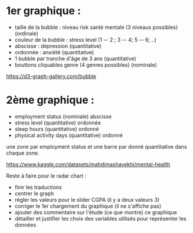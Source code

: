 # 1er graphique :
 - taille de la bubble : niveau risk santé mentale (3 niveaux possibles) (ordinale)
 - couleur de la bubble : stress level (1 -- 2 ; 3 -- 4; 5 -- 6; ..)
 - abscisse : dépression (quantitative)
 - ordonnée : anxiété (quantitative)
 - 1 bubble par tranche d'âge de 3 ans (quantitative)
 - bouttons cliquables genre (4 genres possibles) (nominale)
 
https://d3-graph-gallery.com/bubble

# 2ème graphique :
 - employment status (nominale) abscisse
 - stress level (quantitative) ordonnée
 - sleep hours (quantitative) ordonné
 - physical activity days (quantitative) ordonné
 
une zone par employment status et une barre par donné quantitative dans chaque zone.


https://www.kaggle.com/datasets/mahdimashayekhi/mental-health


Reste à faire pour le radar chart :
 - finir les traductions
 - centrer le graph
 - régler les valeurs pour le slider CGPA (il y a deux valeurs 3)
 - corriger le 1er chargement du graphique (il ne s'affiche pas)
 - ajouter des commentaire sur l'étude (ce que montre) ce graphique
 - détailler et justifier les choix des variables utilisés pour représenter les données
